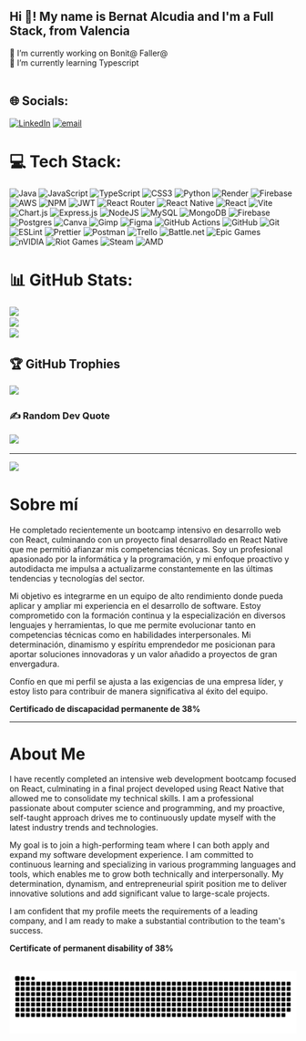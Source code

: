 <h2 align="left">Hi 👋! My name is Bernat Alcudia and I'm a Full Stack, from Valencia</h2>

🔭 I’m currently working on Bonit@ Faller@<br>🌱 I’m currently learning Typescript<br><br>


## 🌐 Socials:
[![LinkedIn](https://img.shields.io/badge/LinkedIn-%230077B5.svg?logo=linkedin&logoColor=white)](https://linkedin.com/in/bernatalcudiagrimaldos) [![email](https://img.shields.io/badge/Email-D14836?logo=gmail&logoColor=white)](mailto:bernatalcudia@gmail.com) 

# 💻 Tech Stack:
![Java](https://img.shields.io/badge/java-%23ED8B00.svg?style=for-the-badge&logo=openjdk&logoColor=white) ![JavaScript](https://img.shields.io/badge/javascript-%23323330.svg?style=for-the-badge&logo=javascript&logoColor=%23F7DF1E) ![TypeScript](https://img.shields.io/badge/typescript-%23007ACC.svg?style=for-the-badge&logo=typescript&logoColor=white) ![CSS3](https://img.shields.io/badge/css3-%231572B6.svg?style=for-the-badge&logo=css3&logoColor=white) ![Python](https://img.shields.io/badge/python-3670A0?style=for-the-badge&logo=python&logoColor=ffdd54) ![Render](https://img.shields.io/badge/Render-%46E3B7.svg?style=for-the-badge&logo=render&logoColor=white) ![Firebase](https://img.shields.io/badge/firebase-%23039BE5.svg?style=for-the-badge&logo=firebase) ![AWS](https://img.shields.io/badge/AWS-%23FF9900.svg?style=for-the-badge&logo=amazon-aws&logoColor=white) ![NPM](https://img.shields.io/badge/NPM-%23CB3837.svg?style=for-the-badge&logo=npm&logoColor=white) ![JWT](https://img.shields.io/badge/JWT-black?style=for-the-badge&logo=JSON%20web%20tokens) ![React Router](https://img.shields.io/badge/React_Router-CA4245?style=for-the-badge&logo=react-router&logoColor=white) ![React Native](https://img.shields.io/badge/react_native-%2320232a.svg?style=for-the-badge&logo=react&logoColor=%2361DAFB) ![React](https://img.shields.io/badge/react-%2320232a.svg?style=for-the-badge&logo=react&logoColor=%2361DAFB) ![Vite](https://img.shields.io/badge/vite-%23646CFF.svg?style=for-the-badge&logo=vite&logoColor=white) ![Chart.js](https://img.shields.io/badge/chart.js-F5788D.svg?style=for-the-badge&logo=chart.js&logoColor=white) ![Express.js](https://img.shields.io/badge/express.js-%23404d59.svg?style=for-the-badge&logo=express&logoColor=%2361DAFB) ![NodeJS](https://img.shields.io/badge/node.js-6DA55F?style=for-the-badge&logo=node.js&logoColor=white) ![MySQL](https://img.shields.io/badge/mysql-4479A1.svg?style=for-the-badge&logo=mysql&logoColor=white) ![MongoDB](https://img.shields.io/badge/MongoDB-%234ea94b.svg?style=for-the-badge&logo=mongodb&logoColor=white) ![Firebase](https://img.shields.io/badge/firebase-a08021?style=for-the-badge&logo=firebase&logoColor=ffcd34) ![Postgres](https://img.shields.io/badge/postgres-%23316192.svg?style=for-the-badge&logo=postgresql&logoColor=white) ![Canva](https://img.shields.io/badge/Canva-%2300C4CC.svg?style=for-the-badge&logo=Canva&logoColor=white) ![Gimp](https://img.shields.io/badge/Gimp-657D8B?style=for-the-badge&logo=gimp&logoColor=FFFFFF) ![Figma](https://img.shields.io/badge/figma-%23F24E1E.svg?style=for-the-badge&logo=figma&logoColor=white) ![GitHub Actions](https://img.shields.io/badge/github%20actions-%232671E5.svg?style=for-the-badge&logo=githubactions&logoColor=white) ![GitHub](https://img.shields.io/badge/github-%23121011.svg?style=for-the-badge&logo=github&logoColor=white) ![Git](https://img.shields.io/badge/git-%23F05033.svg?style=for-the-badge&logo=git&logoColor=white) ![ESLint](https://img.shields.io/badge/ESLint-4B3263?style=for-the-badge&logo=eslint&logoColor=white) ![Prettier](https://img.shields.io/badge/prettier-%23F7B93E.svg?style=for-the-badge&logo=prettier&logoColor=black) ![Postman](https://img.shields.io/badge/Postman-FF6C37?style=for-the-badge&logo=postman&logoColor=white) ![Trello](https://img.shields.io/badge/Trello-%23026AA7.svg?style=for-the-badge&logo=Trello&logoColor=white) ![Battle.net](https://img.shields.io/badge/battle.net-%2300AEFF.svg?style=for-the-badge&logo=battle.net&logoColor=white) ![Epic Games](https://img.shields.io/badge/epicgames-%23313131.svg?style=for-the-badge&logo=epicgames&logoColor=white) ![nVIDIA](https://img.shields.io/badge/nVIDIA-%2376B900.svg?style=for-the-badge&logo=nVIDIA&logoColor=white) ![Riot Games](https://img.shields.io/badge/riotgames-D32936.svg?style=for-the-badge&logo=riotgames&logoColor=white) ![Steam](https://img.shields.io/badge/steam-%23000000.svg?style=for-the-badge&logo=steam&logoColor=white) ![AMD](https://img.shields.io/badge/AMD-%23000000.svg?style=for-the-badge&logo=amd&logoColor=white)
# 📊 GitHub Stats:
![](https://github-readme-stats.vercel.app/api?username=bernatalcudia&theme=dark&hide_border=false&include_all_commits=true&count_private=true)<br/>
![](https://nirzak-streak-stats.vercel.app/?user=bernatalcudia&theme=dark&hide_border=false)<br/>
![](https://github-readme-stats.vercel.app/api/top-langs/?username=bernatalcudia&theme=dark&hide_border=false&include_all_commits=true&count_private=true&layout=compact&hide=html,css)

## 🏆 GitHub Trophies
![](https://github-profile-trophy.vercel.app/?username=bernatalcudia&theme=shadow_red&no-frame=false&no-bg=true&margin-w=4)

### ✍️ Random Dev Quote
![](https://quotes-github-readme.vercel.app/api?type=horizontal&theme=radical)

---
[![](https://visitcount.itsvg.in/api?id=bernatalcudia&icon=0&color=1)](https://visitcount.itsvg.in)

<!-- Proudly created with GPRM ( https://gprm.itsvg.in ) -->
###

# Sobre mí

He completado recientemente un bootcamp intensivo en desarrollo web con React, culminando con un proyecto final desarrollado en React Native que me permitió afianzar mis competencias técnicas. Soy un profesional apasionado por la informática y la programación, y mi enfoque proactivo y autodidacta me impulsa a actualizarme constantemente en las últimas tendencias y tecnologías del sector.

Mi objetivo es integrarme en un equipo de alto rendimiento donde pueda aplicar y ampliar mi experiencia en el desarrollo de software. Estoy comprometido con la formación continua y la especialización en diversos lenguajes y herramientas, lo que me permite evolucionar tanto en competencias técnicas como en habilidades interpersonales. Mi determinación, dinamismo y espíritu emprendedor me posicionan para aportar soluciones innovadoras y un valor añadido a proyectos de gran envergadura.

Confío en que mi perfil se ajusta a las exigencias de una empresa líder, y estoy listo para contribuir de manera significativa al éxito del equipo.

**Certificado de discapacidad permanente de 38%**


---

# About Me

I have recently completed an intensive web development bootcamp focused on React, culminating in a final project developed using React Native that allowed me to consolidate my technical skills. I am a professional passionate about computer science and programming, and my proactive, self-taught approach drives me to continuously update myself with the latest industry trends and technologies.

My goal is to join a high-performing team where I can both apply and expand my software development experience. I am committed to continuous learning and specializing in various programming languages and tools, which enables me to grow both technically and interpersonally. My determination, dynamism, and entrepreneurial spirit position me to deliver innovative solutions and add significant value to large-scale projects.

I am confident that my profile meets the requirements of a leading company, and I am ready to make a substantial contribution to the team's success.

**Certificate of permanent disability of 38%**


<br clear="both">

<picture>
  <source media="(prefers-color-scheme: dark)" srcset="https://raw.githubusercontent.com/bernatalcudia/bernatalcudia/output/github-snake-dark.svg" />
  <source media="(prefers-color-scheme: light)" srcset="https://raw.githubusercontent.com/bernatalcudia/bernatalcudia/output/github-snake.svg" />
  <img alt="github-snake" src="https://raw.githubusercontent.com/bernatalcudia/bernatalcudia/output/github-snake.svg" />
</picture>



###
